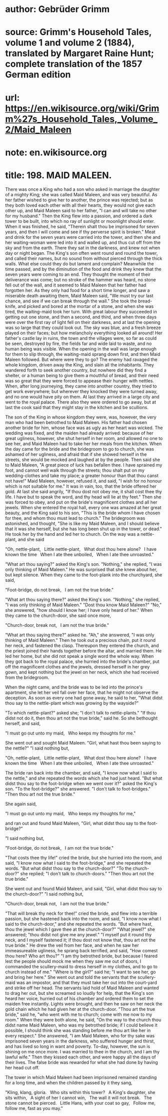 # author: Gebrüder Grimm
# source: Grimm's Household Tales, volume 1 and volume 2 (1884), translated by Margaret Raine Hunt; complete translation of the 1857 German edition
# url: https://en.wikisource.org/wiki/Grimm%27s_Household_Tales,_Volume_2/Maid_Maleen
# note: en.wikisource.org
# title: 198. MAID MALEEN. 

There was once a King who had a son who asked in marriage the daughter of a mighty King; she was called Maid Maleen, and was very beautiful. As her father wished to give her to another, the prince was rejected; but as they both loved each other with all their hearts, they would not give each other up, and Maid Maleen said to her father, "I can and will take no other for my husband." Then the King flew into a passion, and ordered a dark tower to be built, into which no ray of sunlight or moonlight should enter. When it was finished, he said, "Therein shalt thou be imprisoned for seven years, and then I will come and see if thy perverse spirit is broken." Meat and drink for the seven years were carried into the tower, and then she and her waiting-woman were led into it and walled up, and thus cut off from the sky and from the earth. There they sat in the darkness, and knew not when day or night began. The King's son often went round and round the tower, and called their names, but no sound from without pierced through the thick walls. What else could they do but lament and complain? Meanwhile the time passed, and by the diminution of the food and drink they knew that the seven years were coming to an end. They thought the moment of their deliverance was come; but no stroke of the hammer was heard, no stone fell out of the wall, and it seemed to Maid Maleen that her father had forgotten her. As they only had food for a short time longer, and saw a miserable death awaiting ​them, Maid Maleen said, "We must try our last chance, and see if we can break through the wall." She took the bread-knife, and picked and bored at the mortar of a stone, and when she was tired, the waiting-maid took her turn. With great labour they succeeded in getting out one stone, and then a second, and third, and when three days were over the first ray of light fell on their darkness, and at last the opening was so large that they could look out. The sky was blue, and a fresh breeze played on their faces; but how melancholy everything looked all around! Her father's castle lay in ruins, the town and the villages were, so far as could be seen, destroyed by fire, the fields far and wide laid to waste, and no human being was visible. When the opening in the wall was large enough for them to slip through, the waiting-maid sprang down first, and then Maid Maleen followed. But where were they to go? The enemy had ravaged the whole kingdom, driven away the King, and slain all the inhabitants. They wandered forth to seek another country, but nowhere did they find a shelter, or a human being to give them a mouthful of bread, and their need was so great that they were forced to appease their hunger with nettles. When, after long journeying, they came into another country, they tried to get work everywhere; but wherever they knocked they were turned away, and no one would have pity on them. At last they arrived in a large city and went to the royal palace. There also they were ordered to go away, but at last the cook said that they might stay in the kitchen and be scullions. 

The son of the King in whose kingdom they were, was, however, the very man who had been betrothed to Maid Maleen. His father had chosen another bride for him, whose face was as ugly as her heart was wicked. The wedding was fixed, and the maiden had already arrived: because of her great ugliness, however, she shut herself in her room, and allowed no one to see her, and Maid Maleen had to take her her meals from the kitchen. When the day came for the bride and the bridegroom to go to church, she was ashamed of her ugliness, and afraid that if she showed herself in the streets, she would be mocked and laughed at by the people. Then said she to Maid ​Maleen, "A great piece of luck has befallen thee. I have sprained my foot, and cannot well walk through the streets; thou shalt put on my wedding-clothes and take my place; a greater honour than that thou canst not have!" Maid Maleen, however, refused it, and said, "I wish for no honour which is not suitable for me." It was in vain, too, that the bride offered her gold. At last she said angrily, "If thou dost not obey me, it shall cost thee thy life. I have but to speak the word, and thy head will lie at thy feet." Then she was forced to obey, and put on the bride's magnificent clothes and all her jewels. When she entered the royal hall, every one was amazed at her great beauty, and the King said to his son, "This is the bride whom I have chosen for thee, and whom thou must lead to church." The bridegroom was astonished, and thought, "She is like my Maid Maleen, and I should believe that it was she herself, but she has long been shut up in the tower, or dead." He took her by the hand and led her to church. On the way was a nettle-plant, and she said 

"Oh, nettle-plant,  Little nettle-plant,  What dost thou here alone?  I have known the time  When I ate thee unboiled,  When I ate thee unroasted." 

"What art thou saying?" asked the King's son. "Nothing," she replied, "I was only thinking of Maid Maleen." He was surprised that she knew about her, but kept silence. When they came to the foot-plank into the churchyard, she said, 

"Foot-bridge, do not break,  I am not the true bride." 

"What art thou saying there?" asked the King's son. "Nothing," she replied, "I was only thinking of Maid Maleen." "Dost thou know Maid Maleen?" "No," she answered, "how should I know her; I have only heard of her." When they came to the church-door, she said once more, 

"Church-door, break not,  I am not the true bride." 

​"What art thou saying there?" asked he. "Ah," she answered, "I was only thinking of Maid Maleen." Then he took out a precious chain, put it round her neck, and fastened the clasp. Thereupon they entered the church, and the priest joined their hands together before the altar, and married them. He led her home, but she did not speak a single word the whole way. When they got back to the royal palace, she hurried into the bride's chamber, put off the magnificent clothes and the jewels, dressed herself in her grey gown, and kept nothing but the jewel on her neck, which she had received from the bridegroom. 

When the night came, and the bride was to be led into the prince's apartment, she let her veil fall over her face, that he might not observe the deception. As soon as every one had gone away, he said to her, "What didst thou say to the nettle-plant which was growing by the wayside?" 

"To which nettle-plant?" asked she; "I don't talk to nettle-plants." "If thou didst not do it, then thou art not the true bride," said he. So she bethought herself, and said, 

"I must go out unto my maid,  Who keeps my thoughts for me." 

She went out and sought Maid Maleen. "Girl, what hast thou been saying to the nettle?" "I said nothing but, 

"Oh, nettle-plant,  Little nettle-plant,  What dost thou here alone?  I have known the time  When I ate thee unboiled,  When I ate thee unroasted." 

The bride ran back into the chamber, and said, "I know now what I said to the nettle," and she repeated the words which she had just heard. "But what didst thou say to the foot-bridge when we went over it?" asked the King's son. "To the foot-bridge?" she answered. "I don't talk to foot-bridges." "Then thou art not the true bride." 

She again said, 

"I must go out unto my maid,  Who keeps my thoughts for me," 

​and ran out and found Maid Maleen, "Girl, what didst thou say to the foot-bridge?" 

"I said nothing but, 

"Foot-bridge, do not break,  I am not the true bride." 

"That costs thee thy life!" cried the bride, but she hurried into the room, and said, "I know now what I said to the foot-bridge," and she repeated the words. "But what didst thou say to the church-door?" "To the church-door?" she replied; "I don't talk to church-doors." "Then thou art not the true bride." 

She went out and found Maid Maleen, and said, "Girl, what didst thou say to the church-door?" "I said nothing but, 

"Church-door, break not,  I am not the true bride." 

"That will break thy neck for thee!" cried the bride, and flew into a terrible passion, but she hastened back into the room, and said, "I know now what I said to the church-door," and she repeated the words. "But where hast, thou the jewel which I gave thee at the church-door?" "What jewel?" she answered; "thou didst not give me any jewel." "I myself put it round thy neck, and I myself fastened it; if thou dost not know that, thou art not the true bride." He drew the veil from her face, and when he saw her immeasureable ugliness, he sprang back terrified, and said, "How comest thou here? Who art thou?" "I am thy betrothed bride, but because I feared lest the people should mock me when they saw me out of doors, I commanded the scullery-maid to dress herself in my clothes, and to go to church instead of me." "Where is the girl?" said he; "I want to see her, go and bring her here." She went out and told the servants that the scullery-maid was an impostor, and that they must take her out into the court-yard and strike off her head. The servants laid hold of Maid Maleen and wanted to drag her out, but she screamed so loudly for help, that the King's son heard her voice, hurried out of his chamber and ordered them to set the maiden free instantly. Lights were brought, and then he saw on ​her neck the gold chain which he had given her at the church-door. "Thou art the true bride," said he, "who went with me to church; come with me now to my room." When they were both alone, he said, "On the way to the church thou didst name Maid Maleen, who was my betrothed bride; if I could believe it possible, I should think she was standing before me thou art like her in every respect." She answered, "I am Maid Maleen, who for thy sake was imprisoned seven years in the darkness, who suffered hunger and thirst, and has lived so long in want and poverty. To-day, however, the sun is shining on me once more. I was married to thee in the church, and I am thy lawful wife." Then they kissed each other, and were happy all the days of their lives. The false bride was rewarded for what she had done by having her head cut off. 

The tower in which Maid Maleen had been imprisoned remained standing for a long time, and when the children passed by it they sang, 

"Kling, klang, gloria.  Who sits within this tower?  A King's daughter, she sits within,  A sight of her I cannot win,  The wall it will not break.  The stone cannot be pierced.  Little Hans, with your coat so gay,  Follow me, follow me, fast as you may." 

